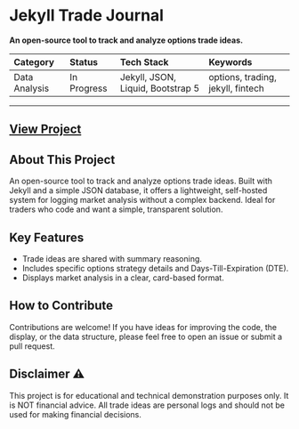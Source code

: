 # Jekyll Trade Journal

**An open-source tool to track and analyze options trade ideas.**

| Category | Status      | Tech Stack                      | Keywords                          |
| :------- | :---------- | :------------------------------ | :-------------------------------- |
| Data Analysis | In Progress | Jekyll, JSON, Liquid, Bootstrap 5 | options, trading, jekyll, fintech |

---
[**View Project**](/projectsgit/qma/docs/trade-ideas)
---

## About This Project
An open-source tool to track and analyze options trade ideas. Built with Jekyll and a simple JSON database, it offers a lightweight, self-hosted system for logging market analysis without a complex backend. Ideal for traders who code and want a simple, transparent solution.

## Key Features
* Trade ideas are shared with summary reasoning.
* Includes specific options strategy details and Days-Till-Expiration (DTE).
* Displays market analysis in a clear, card-based format.

## How to Contribute
Contributions are welcome! If you have ideas for improving the code, the display, or the data structure, please feel free to open an issue or submit a pull request.

## Disclaimer ⚠️
This project is for educational and technical demonstration purposes only. It is NOT financial advice. All trade ideas are personal logs and should not be used for making financial decisions.



